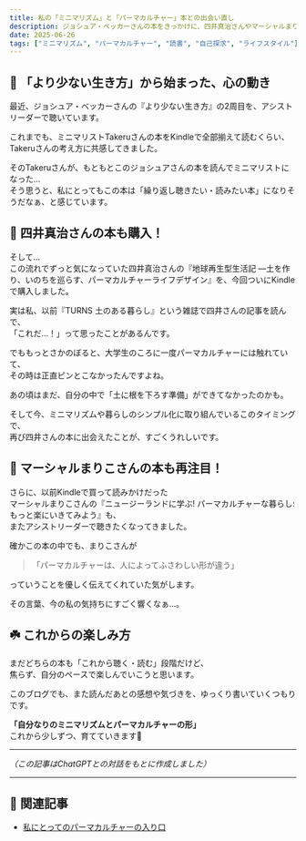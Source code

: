 ```yaml
---
title: 私の「ミニマリズム」と「パーマカルチャー」本との出会い直し
description: ジョシュア・ベッカーさんの本をきっかけに、四井真治さんやマーシャルまりこさんのパーマカルチャー本をまた読みたくなった話。私なりのミニマリズムとパーマカルチャーの道を、少しずつ探しはじめています。
date: 2025-06-26
tags: ["ミニマリズム", "パーマカルチャー", "読書", "自己探求", "ライフスタイル"]
---
```


## 🌱 「より少ない生き方」から始まった、心の動き

最近、ジョシュア・ベッカーさんの『より少ない生き方』の2周目を、アシストリーダーで聴いています。

これまでも、ミニマリストTakeruさんの本をKindleで全部揃えて読むくらい、Takeruさんの考え方に共感してきました。

そのTakeruさんが、もともとこのジョシュアさんの本を読んでミニマリストになった…  
そう思うと、私にとってもこの本は「繰り返し聴きたい・読みたい本」になりそうだなぁ、と感じています。

## 🍃 四井真治さんの本も購入！

そして…  
この流れでずっと気になっていた四井真治さんの『地球再生型生活記 ―土を作り、いのちを巡らす、パーマカルチャーライフデザイン』を、今回ついにKindleで購入しました。

実は私、以前『TURNS 土のある暮らし』という雑誌で四井さんの記事を読んで、  
「これだ…！」って思ったことがあるんです。

でももっとさかのぼると、大学生のころに一度パーマカルチャーには触れていて、  
その時は正直ピンとこなかったんですよね。

あの頃はまだ、自分の中で「土に根を下ろす準備」ができてなかったのかも。

そして今、ミニマリズムや暮らしのシンプル化に取り組んでいるこのタイミングで、  
再び四井さんの本に出会えたことが、すごくうれしいです。

## 🌸 マーシャルまりこさんの本も再注目！

さらに、以前Kindleで買って読みかけだった  
マーシャルまりこさんの『ニュージーランドに学ぶ! パーマカルチャーな暮らし: もっと楽にいきてみよう』も、  
またアシストリーダーで聴きたくなってきました。

確かこの本の中でも、まりこさんが

> 「パーマカルチャーは、人によってふさわしい形が違う」

っていうことを優しく伝えてくれていた気がします。

その言葉、今の私の気持ちにすごく響くなぁ…。

## ☘️ これからの楽しみ方

まだどちらの本も「これから聴く・読む」段階だけど、  
焦らず、自分のペースで楽しんでいこうと思います。

このブログでも、また読んだあとの感想や気づきを、ゆっくり書いていくつもりです。

**「自分なりのミニマリズムとパーマカルチャーの形」**  
これから少しずつ、育てていきます🌿

---

_（この記事はChatGPTとの対話をもとに作成しました）_

---

## 📌 関連記事

- [私にとってのパーマカルチャーの入り口](https://minimal-peil.github.io/2025/06/28/my-entry-point-into-permaculture.html)

<!-- Google Analytics GA4 -->
<script async src="https://www.googletagmanager.com/gtag/js?id=G-QW740DMBJ2"></script>
<script>
  window.dataLayer = window.dataLayer || [];
  function gtag(){dataLayer.push(arguments);}
  gtag('js', new Date());
  gtag('config', 'G-QW740DMBJ2');
</script>
